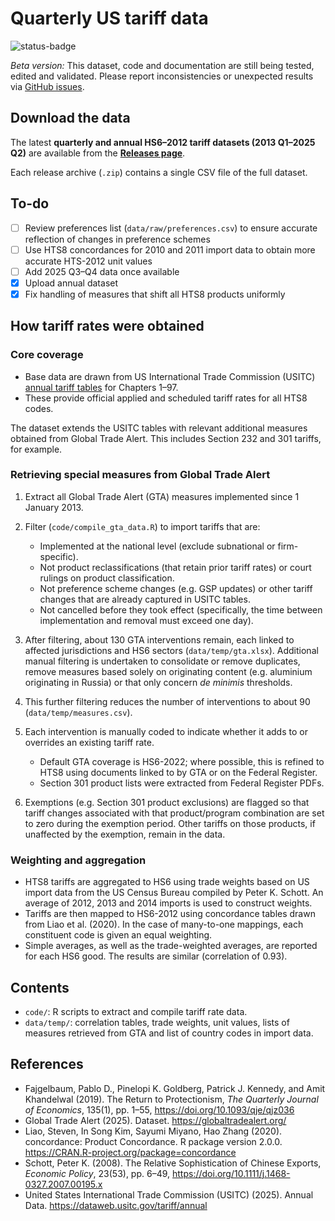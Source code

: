 # Quarterly US tariff data

![status-badge](https://img.shields.io/badge/status-beta-orange.svg)

*Beta version:* This dataset, code and documentation are still being tested, edited and validated. Please report inconsistencies or unexpected results via [GitHub issues](../../issues).

## Download the data

The latest **quarterly and annual HS6–2012 tariff datasets (2013 Q1–2025 Q2)** are available from the [**Releases page**](https://github.com/sjhardwick/us_tariff_data/releases).

Each release archive (`.zip`) contains a single CSV file of the full dataset.

## To-do

-   [ ] Review preferences list (`data/raw/preferences.csv`) to ensure accurate reflection of changes in preference schemes
-   [ ] Use HTS8 concordances for 2010 and 2011 import data to obtain more accurate HTS-2012 unit values
-   [ ] Add 2025 Q3–Q4 data once available
-   [x] Upload annual dataset
-   [x] Fix handling of measures that shift all HTS8 products uniformly

## How tariff rates were obtained

### Core coverage

-   Base data are drawn from US International Trade Commission (USITC) [annual tariff tables](https://dataweb.usitc.gov/tariff/annual) for Chapters 1–97.
-   These provide official applied and scheduled tariff rates for all HTS8 codes.

The dataset extends the USITC tables with relevant additional measures obtained from Global Trade Alert. This includes Section 232 and 301 tariffs, for example.

### Retrieving special measures from Global Trade Alert

1.  Extract all Global Trade Alert (GTA) measures implemented since 1 January 2013.

2.  Filter (`code/compile_gta_data.R`) to import tariffs that are:

    -   Implemented at the national level (exclude subnational or firm-specific).
    -   Not product reclassifications (that retain prior tariff rates) or court rulings on product classification.
    -   Not preference scheme changes (e.g. GSP updates) or other tariff changes that are already captured in USITC tables.
    -   Not cancelled before they took effect (specifically, the time between implementation and removal must exceed one day).

3.  After filtering, about 130 GTA interventions remain, each linked to affected jurisdictions and HS6 sectors (`data/temp/gta.xlsx`). Additional manual filtering is undertaken to consolidate or remove duplicates, remove measures based solely on originating content (e.g. aluminium originating in Russia) or that only concern *de minimis* thresholds.

4.  This further filtering reduces the number of interventions to about 90 (`data/temp/measures.csv`).

5.  Each intervention is manually coded to indicate whether it adds to or overrides an existing tariff rate.

    -   Default GTA coverage is HS6-2022; where possible, this is refined to HTS8 using documents linked to by GTA or on the Federal Register.
    -   Section 301 product lists were extracted from Federal Register PDFs.

6.  Exemptions (e.g. Section 301 product exclusions) are flagged so that tariff changes associated with that product/program combination are set to zero during the exemption period. Other tariffs on those products, if unaffected by the exemption, remain in the data.

### Weighting and aggregation

-   HTS8 tariffs are aggregated to HS6 using trade weights based on US import data from the US Census Bureau compiled by Peter K. Schott. An average of 2012, 2013 and 2014 imports is used to construct weights.
-   Tariffs are then mapped to HS6-2012 using concordance tables drawn from Liao et al. (2020). In the case of many-to-one mappings, each constituent code is given an equal weighting.
-   Simple averages, as well as the trade-weighted averages, are reported for each HS6 good. The results are similar (correlation of 0.93).

## Contents

-   `code/`: R scripts to extract and compile tariff rate data.
-   `data/temp/`: correlation tables, trade weights, unit values, lists of measures retrieved from GTA and list of country codes in import data.

## References

-   Fajgelbaum, Pablo D., Pinelopi K. Goldberg, Patrick J. Kennedy, and Amit Khandelwal (2019). The Return to Protectionism, *The Quarterly Journal of Economics*, 135(1), pp. 1–55, <https://doi.org/10.1093/qje/qjz036>
-   Global Trade Alert (2025). Dataset. <https://globaltradealert.org/>
-   Liao, Steven, In Song Kim, Sayumi Miyano, Hao Zhang (2020). concordance: Product Concordance. R package version 2.0.0. <https://CRAN.R-project.org/package=concordance>
-   Schott, Peter K. (2008). The Relative Sophistication of Chinese Exports, *Economic Policy*, 23(53), pp. 6–49, <https://doi.org/10.1111/j.1468-0327.2007.00195.x>
-   United States International Trade Commission (USITC) (2025). Annual Data. <https://dataweb.usitc.gov/tariff/annual>
